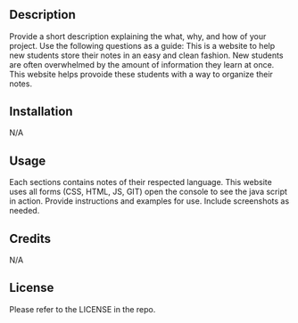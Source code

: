 # <Prework Study Guide Webpage>

## Description

Provide a short description explaining the what, why, and how of your project. Use the following questions as a guide:
This is a website to help new students store their notes in an easy and clean fashion. New students are often overwhelmed by the amount of information they learn at once. This website helps provoide these students with a way to organize their notes.

## Installation
N/A

## Usage
Each sections contains notes of their respected language. This website uses all forms (CSS, HTML, JS, GIT) open the console to see the java script in action.
Provide instructions and examples for use. Include screenshots as needed.


## Credits
N/A

## License

Please refer to the LICENSE in the repo.
